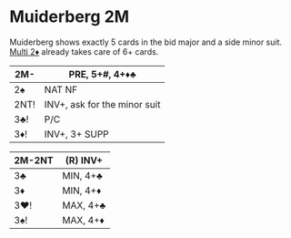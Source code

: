 # Muiderberg 2M

Muiderberg shows exactly 5 cards in the bid major and a side minor suit.
[Multi 2♦](2D_Multi.md) already takes care of 6+ cards.

| 2M-   | PRE, 5+#, 4+♦♣ |
|-------|----------------|
| 2♠    | NAT NF
| 2NT!  | INV+, ask for the minor suit
| 3♣!   | P/C
| 3♦!   | INV+, 3+ SUPP

| 2M-2NT | (R) INV+ |
|--------|----------|
| 3♣     | MIN, 4+♣ |
| 3♦     | MIN, 4+♦ |
| 3♥!    | MAX, 4+♣ |
| 3♠!    | MAX, 4+♦ |
